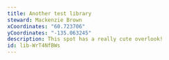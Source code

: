 ```yaml
---
title: Another test library
steward: Mackenzie Brown
xCoordinates: "60.723706"
yCoordinates: "-135.063245"
description: This spot has a really cute overlook!
id: lib-WrT4NfBWs
---
```

